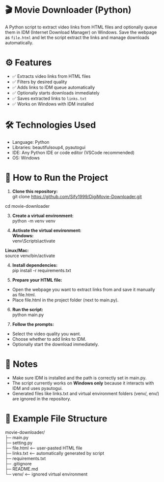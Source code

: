 # 🎬 Movie Downloader (Python)

A Python script to extract video links from HTML files and optionally queue them in IDM (Internet Download Manager) on Windows. Save the webpage as `file.html` and let the script extract the links and manage downloads automatically.

# ⚙️ Features
- ✅ Extracts video links from HTML files  
- ✅ Filters by desired quality  
- ✅ Adds links to IDM queue automatically  
- ✅ Optionally starts downloads immediately  
- ✅ Saves extracted links to `links.txt`  
- ✅ Works on Windows with IDM installed  

# 🛠️ Technologies Used
- Language: Python  
- Libraries: beautifulsoup4, pyautogui  
- IDE: Any Python IDE or code editor (VSCode recommended)  
- OS: Windows  

# 🚀 How to Run the Project

1. **Clone this repository:**  
git clone https://github.com/Sify1999/DigiMovie-Downloader.git

cd movie-downloader

3. **Create a virtual environment:**  
python -m venv venv

4. **Activate the virtual environment:**  
**Windows:**  
venv\Scripts\activate  

**Linux/Mac:**  
source venv/bin/activate

4. **Install dependencies:**  
pip install -r requirements.txt

5. **Prepare your HTML file:**  
- Open the webpage you want to extract links from and save it manually as file.html.  
- Place file.html in the project folder (next to main.py).  

6. **Run the script:**  
python main.py

7. **Follow the prompts:**  
- Select the video quality you want.  
- Choose whether to add links to IDM.  
- Optionally start the download immediately.  

# 📝 Notes
- Make sure IDM is installed and the path is correctly set in main.py.  
- The script currently works on **Windows only** because it interacts with IDM and uses pyautogui.  
- Generated files like links.txt and virtual environment folders (venv/, env/) are ignored in the repository.  

# 📁 Example File Structure

movie-downloader/  
├─ main.py  
├─ setting.py  
├─ file.html   <-- user-pasted HTML file  
├─ links.txt   <-- automatically generated by script  
├─ requirements.txt  
├─ .gitignore  
├─ README.md  
└─ venv/      <-- ignored virtual environment  
